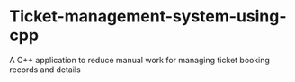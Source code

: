 # Ticket-management-system-using-cpp
A C++ application to reduce manual work for managing ticket booking records and details

